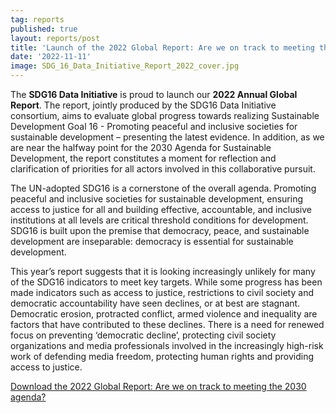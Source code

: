 ```yaml
---
tag: reports
published: true
layout: reports/post
title: 'Launch of the 2022 Global Report: Are we on track to meeting the 2030 agenda?'
date: '2022-11-11'
image: SDG_16_Data_Initiative_Report_2022_cover.jpg
---
```

The **SDG16 Data Initiative** is proud to launch our **2022 Annual Global Report**. The report, jointly produced by the SDG16 Data Initiative consortium, aims to evaluate global progress towards realizing Sustainable Development Goal 16 - Promoting peaceful and inclusive societies for sustainable development – presenting the latest evidence. In addition, as we are near the halfway point for the 2030 Agenda for Sustainable Development, the report constitutes a moment for reflection and clarification of priorities for all actors involved in this collaborative pursuit.

The UN-adopted SDG16 is a cornerstone of the overall agenda. Promoting peaceful and inclusive societies for sustainable development, ensuring access to justice for all and building effective, accountable, and inclusive institutions at all levels are critical threshold conditions for development. SDG16 is built upon the premise that democracy, peace, and sustainable development are inseparable: democracy is essential for sustainable development.

This year’s report suggests that it is looking increasingly unlikely for many of the SDG16 indicators to meet key targets. While some progress has been made indicators such as access to justice, restrictions to civil society and democratic accountability have seen declines, or at best are stagnant. Democratic erosion, protracted conflict, armed violence and inequality are factors that have contributed to these declines.
There is a need for renewed focus on preventing ‘democratic decline’, protecting civil society organizations and media professionals involved in the increasingly high-risk work of defending media freedom, protecting human rights and providing access to justice.

[Download the 2022 Global Report: Are we on track to meeting the 2030 agenda?](https://www.idea.int/sites/default/files/news/news-pdfs/SDG%2016%20Data%20Initiative%20Report%202022.pdf)